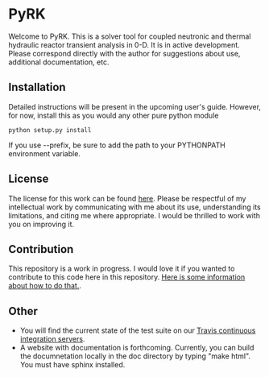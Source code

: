 # PyRK

Welcome to PyRK. This is a solver tool for coupled neutronic and thermal
hydraulic reactor transient analysis in 0-D. It is in active development.
Please correspond directly with the author for suggestions about use,
additional documentation, etc.

## Installation

Detailed instructions will be present in the upcoming user's guide. However,
for now, install this as you would any other pure python module

    python setup.py install

If you use --prefix, be sure to add the path to your PYTHONPATH environment
variable.

## License

The license for this work can be found
[here](https://github.com/katyhuff/pyrk/blob/master/licenses/LICENSE). Please
be respectful of my intellectual work by communicating with me about its use,
understanding its limitations, and citing me where appropriate. I would be
thrilled to work with you on improving it.


## Contribution

This repository is a work in progress. I would love it if you wanted to
contribute to this code here in this repository. [Here is some information about
how to do that.](https://github.com/katyhuff/pyrk/blob/master/CONTRIBUTING.md).

## Other

- You will find the current state of the test suite on our [Travis continuous
integration servers](https://travis-ci.org/katyhuff/pyrk).
- A website with documentation is forthcoming. Currently, you can build the
  documnetation locally in the doc directory by typing "make html". You must
  have sphinx installed.

